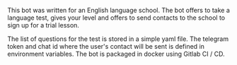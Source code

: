 This bot was written for an English language school. The bot offers to take a language test, gives your level and offers to send contacts to the school to sign up for a trial lesson.

The list of questions for the test is stored in a simple yaml file. The telegram token and chat id where the user's contact will be sent is defined in environment variables. The bot is packaged in docker using Gitlab CI / CD. 
